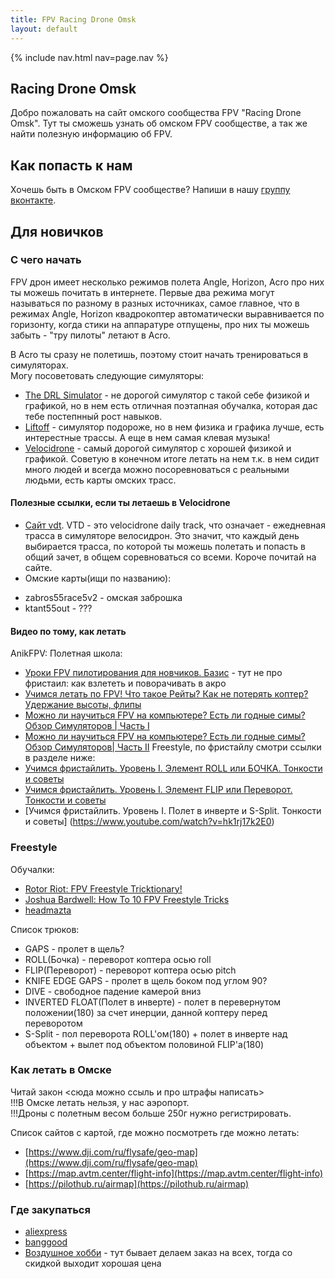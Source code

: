 ```yaml
---
title: FPV Racing Drone Omsk
layout: default
---
```


{% include nav.html nav=page.nav %}

## Racing Drone Omsk
Добро пожаловать на сайт омского сообщества FPV "Racing Drone Omsk".
Тут ты сможешь узнать об омском FPV сообществе, а так же найти полезную информацию об FPV.

## Как попасть к нам
Хочешь быть в Омском FPV сообществе? Напиши в нашу [группу вконтакте](https://vk.com/fpvracingomsk).

## Для новичков

### С чего начать

FPV дрон имеет несколько режимов полета Angle, Horizon, Acro про них ты можешь почитать в интернете. Первые два режима могут называться по разному в разных источниках, самое главное, что в режимах Angle, Horizon квадрокоптер автоматически выравнивается по горизонту, когда стики на аппаратуре отпущены, про них ты можешь забыть - "тру пилоты" летают в Acro.

В Acro ты сразу не полетишь, поэтому стоит начать тренироваться в симуляторах.  
Могу посоветовать следующие симуляторы:
- [The DRL Simulator](https://store.steampowered.com/app/641780/The_Drone_Racing_League_Simulator) - не дорогой симулятор с такой себе физикой и графикой, но в нем есть отличная поэтапная обучалка, которая дас тебе постепнный рост навыков.  
- [Liftoff](https://store.steampowered.com/app/410340/Liftoff_FPV_Drone_Racing/) - симулятор подороже, но в нем физика и графика лучше, есть интерестные трассы. А еще в нем самая клевая музыка! 
- [Velocidrone](https://velocidrone.com/shop) - самый дорогой симулятор с хорошей физикой и графикой. Советую в конечном итоге летать на нем т.к. в нем сидит много людей и всегда можно посоревноваться с реальными людьми, есть карты омских трасс.

#### Полезные ссылки, если ты летаешь в Velocidrone
- [Сайт vdt](https://vdt.the23.ru/?help). VTD - это velocidrone daily track, что означает - ежедневная трасса в симуляторе велосидрон. Это значит, что каждый день выбирается трасса, по которой ты можешь полетать и попасть в общий зачет, в общем соревноваться со всеми. Короче почитай на сайте.
- Омские карты(ищи по названию):
* zabros55race5v2 - омская заброшка
* ktant55out - ???

#### Видео по тому, как летать
AnikFPV:
Полетная школа:
- [Уроки FPV пилотирования для новчиков. Базис](https://www.youtube.com/watch?v=z90yDGDJYYo) - тут не про фристаил: как взлететь и поворачивать в акро
- [Учимся летать по FPV! Что такое Рейты? Как не потерять коптер? Удержание высоты, флипы](https://www.youtube.com/watch?v=8l_gcdyqQPw)
- [Можно ли научиться FPV на компьютере? Есть ли годные симы? Обзор Симуляторов | Часть I](https://www.youtube.com/watch?v=Ngc91qWOMgM)
- [Можно ли научиться FPV на компьютере? Есть ли годные симы? Обзор Симуляторов| Часть II](https://www.youtube.com/watch?v=6S-W28KY34c)
Freestyle, по фристайлу смотри ссылки в разделе ниже:
- [Учимся фристайлить. Уровень I. Элемент ROLL или БОЧКА. Тонкости и советы](https://www.youtube.com/watch?v=PPULpE2ydsY)
- [Учимся фристайлить. Уровень I. Элемент FLIP или Переворот. Тонкости и советы](https://www.youtube.com/watch?v=8n5ufN0Dtrg)
- [Учимся фристайлить. Уровень I. Полет в инверте и S-Split. Тонкости и советы] (https://www.youtube.com/watch?v=hk1rj17k2E0)

### Freestyle
Обучалки:
- [Rotor Riot: FPV Freestyle Tricktionary!](https://youtu.be/n6RX8iI6gcQ)
- [Joshua Bardwell: How To 10 FPV Freestyle Tricks](https://youtu.be/0EqJ9C8KuTQ)
- [headmazta](https://www.youtube.com/c/headmazta)

Список трюков:
- GAPS - пролет в щель?
- ROLL(Бочка) - переворот коптера осью roll
- FLIP(Переворот) - переворот коптера осью pitch
- KNIFE EDGE GAPS - пролет в щель боком под углом 90?
- DIVE - свободное падение камерой вниз
- INVERTED FLOAT(Полет в инверте) - полет в перевернутом положении(180) за счет инерции, данной коптеру перед переворотом
- S-Split - пол переворота ROLL'ом(180) + полет в инверте над объектом + вылет под объектом половиной FLIP'а(180)

### Как летать в Омске
Читай закон <сюда можно ссыль и про штрафы написать>    
!!!В Омске летать нельзя, у нас аэропорт.  
!!!Дроны с полетным весом больше 250г нужно регистрировать.  

Список сайтов с картой, где можно посмотреть где можно летать:
- [https://www.dji.com/ru/flysafe/geo-map](https://www.dji.com/ru/flysafe/geo-map)
- [https://map.avtm.center/flight-info](https://map.avtm.center/flight-info)
- [https://pilothub.ru/airmap](https://pilothub.ru/airmap)

### Где закупаться
- [aliexpress](https://aliexpress.ru/)
- [banggood](https://www.banggood.com/)
- [Воздушное хобби](https://air-hobby.ru/) - тут бывает делаем заказ на всех, тогда со скидкой выходит хорошая цена
